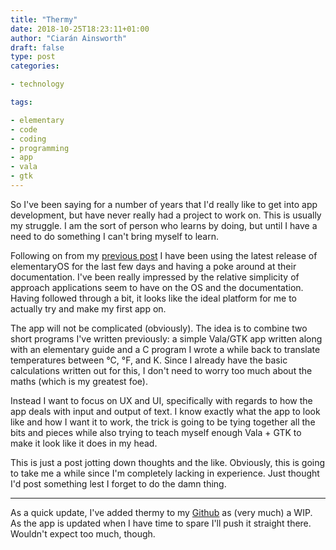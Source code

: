 ```yaml
---
title: "Thermy"
date: 2018-10-25T18:23:11+01:00
author: "Ciarán Ainsworth"
draft: false
type: post
categories:

- technology

tags:

- elementary
- code
- coding
- programming
- app
- vala
- gtk
---
```


So I've been saying for a number of years that I'd really like to get into app development, but have never really had a project to work on. This is usually my struggle. I am the sort of person who learns by doing, but until I have a need to do something I can't bring myself to learn.

Following on from my [previous post](https://rootkey.co.uk/2018-10-23-elementary-juno) I have been using the latest release of elementaryOS for the last few days and having a poke around at their documentation. I've been really impressed by the relative simplicity of approach applications seem to have on the OS and the documentation. Having followed through a bit, it looks like the ideal platform for me to actually try and make my first app on.

The app will not be complicated (obviously). The idea is to combine two short programs I've written previously: a simple Vala/GTK app written along with an elementary guide and a C program I wrote a while back to translate temperatures between °C, °F, and K. Since I already have the basic calculations written out for this, I don't need to worry too much about the maths (which is my greatest foe).

Instead I want to focus on UX and UI, specifically with regards to how the app deals with input and output of text. I know exactly what the app to look like and how I want it to work, the trick is going to be tying together all the bits and pieces while also trying to teach myself enough Vala + GTK to make it look like it does in my head.

This is just a post jotting down thoughts and the like. Obviously, this is going to take me a while since I'm completely lacking in experience. Just thought I'd post something lest I forget to do the damn thing.

---

As a quick update, I've added thermy to my [Github](https://github.com/Sporiff/thermy) as (very much) a WIP. As the app is updated when I have time to spare I'll push it straight there. Wouldn't expect too much, though.
